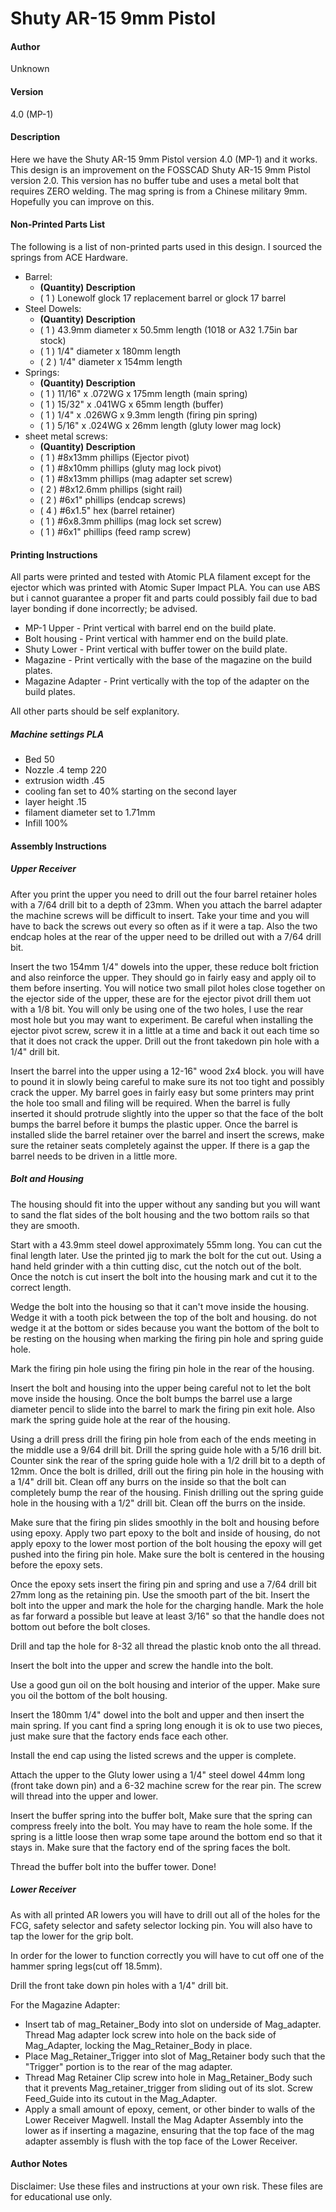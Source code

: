 # Shuty AR-15 9mm Pistol

#### Author
Unknown

#### Version
4.0 (MP-1)
  
#### Description

Here we have the Shuty AR-15 9mm Pistol version 4.0 (MP-1) and it works. This design is an improvement on the FOSSCAD Shuty AR-15 9mm Pistol version 2.0. This version has no buffer tube and uses a metal bolt that requires ZERO welding. The mag spring is from a Chinese military 9mm. Hopefully you can improve on this.

#### Non-Printed Parts List
The following is a list of non-printed parts used in this design. I sourced the springs from ACE Hardware.

* Barrel:
    * **(Quantity) Description**
    * ( 1 ) Lonewolf glock 17 replacement barrel or glock 17 barrel
* Steel Dowels:
    * **(Quantity) Description**
    * ( 1 ) 43.9mm diameter x 50.5mm length (1018 or A32 1.75in bar  stock)
    * ( 1 ) 1/4" diameter x 180mm length
    * ( 2 ) 1/4" diameter x 154mm length
* Springs:
    * **(Quantity) Description**
    * ( 1 ) 11/16" x .072WG x 175mm length (main spring)
    * ( 1 ) 15/32" x .041WG x 65mm length (buffer)
    * ( 1 ) 1/4" x .026WG x  9.3mm length (firing pin spring)         
    * ( 1 ) 5/16" x .024WG x 26mm length (gluty lower mag lock)
* sheet metal screws:
    * **(Quantity) Description**
    * ( 1 ) #8x13mm phillips (Ejector pivot)
    * ( 1 ) #8x10mm phillips (gluty mag lock pivot)
    * ( 1 ) #8x13mm phillips (mag adapter set screw)
    * ( 2 ) #8x12.6mm phillips (sight rail)
    * ( 2 ) #6x1" phillips (endcap screws)
    * ( 4 ) #6x1.5" hex (barrel retainer)
    * ( 1 ) #6x8.3mm phillips (mag lock set screw)
    * ( 1 ) #6x1" phillips (feed ramp screw)

#### Printing Instructions

All parts were printed and tested with Atomic PLA filament except for the ejector which was printed with Atomic Super Impact PLA. You can use ABS but i cannot guarantee a proper fit and parts could possibly fail due to bad layer bonding if done incorrectly; be advised. 

* MP-1 Upper - Print vertical with barrel end on the build plate.
* Bolt housing - Print vertical with hammer end on the build plate.
* Shuty Lower - Print vertical with buffer tower on the build plate.
* Magazine - Print vertically with the base of the magazine on the build plates.
* Magazine Adapter - Print vertically with the top of the adapter on the build plates.

All other parts should be self explanitory. 

##### Machine settings PLA
* Bed 50
* Nozzle .4 temp 220
* extrusion width .45
* cooling fan set to 40% starting on the second layer
* layer height .15
* filament diameter set to 1.71mm
* Infill 100%

#### Assembly Instructions

##### Upper Receiver

After you print the upper you need to drill out the four barrel retainer holes with a 7/64 drill bit to a depth of 23mm. When you attach the barrel adapter the machine screws will be difficult to insert. Take your time and you will have to back the screws out every so often as if it were a tap. Also the two endcap holes at the rear of the upper need to be drilled out with a 7/64 drill bit. 

Insert the two 154mm 1/4" dowels into the upper, these reduce bolt friction and also reinforce the upper. They should go in fairly easy and apply oil to them before inserting. You will notice two small pilot holes close together on the ejector side of the upper, these are for the ejector pivot drill them uot with a 1/8 bit. You will only be using one of the two holes, I use the rear most hole but you may want to experiment. Be careful when installing the ejector pivot screw, screw it in a little at a time and back it out each time so that it does not crack the upper. Drill out the front takedown pin hole with a 1/4" drill bit.

Insert the barrel into the upper using a 12-16" wood 2x4 block. you will have to pound it in slowly being careful to make sure its not too tight and possibly crack the upper. My barrel goes in fairly easy but some printers may print the hole too small and filing will be required. When the barrel is fully inserted it should protrude slightly into the upper so that the face of the bolt bumps the barrel before it bumps the plastic upper. Once the barrel is installed slide the barrel retainer over the barrel and insert the screws, make sure the retainer seats completely against the upper. If there is a gap the barrel needs to be driven in a little more.

##### Bolt and Housing

The housing should fit into the upper without any sanding but you will want to sand the flat sides of the bolt housing and the two bottom rails so that they are smooth.

Start with a 43.9mm steel dowel approximately 55mm long. You can cut the final length later. Use the printed jig to mark the bolt for the cut out. Using a hand held grinder with a thin cutting disc, cut the notch out of the bolt. Once the notch is cut insert the bolt into the housing mark and cut it to the correct length. 

Wedge the bolt into the housing so that it can't move inside the housing. Wedge it with a tooth pick between the top of the bolt and housing. do not wedge it at the bottom or sides because you want the bottom of the bolt to be resting on the housing when marking the firing pin hole and spring guide hole. 

Mark the firing pin hole using the firing pin hole in the rear of the housing. 

Insert the bolt and housing into the upper being careful not to let the bolt move inside the housing. Once the bolt bumps the barrel use a large diameter pencil to slide into the barrel to mark the firing pin exit hole. Also mark the spring guide hole at the rear of the housing. 

Using a drill press drill the firing pin hole from each of the ends meeting in the middle use a 9/64 drill bit. Drill the spring guide hole with a 5/16 drill bit. Counter sink the rear of the spring guide hole with a 1/2 drill bit to a depth of 12mm. Once the bolt is drilled, drill out the firing pin hole in the housing with a 1/4" drill bit. Clean off any burrs on the inside so that the bolt can completely bump the rear of the housing. Finish drilling out the spring guide hole in the housing with a 1/2" drill bit. Clean off the burrs on the inside. 

Make sure that the firing pin slides smoothly in the bolt and housing before using epoxy. Apply two part epoxy to the bolt and inside of housing, do not apply epoxy to the lower most portion of the bolt housing the epoxy will get pushed into the firing pin hole. Make sure the bolt is centered in the housing before the epoxy sets. 

Once the epoxy sets insert the firing pin and spring and use a 7/64 drill bit 27mm long as the retaining pin. Use the smooth part of the bit. Insert the bolt into the upper and mark the hole for the charging handle. Mark the hole as far forward a possible but leave at least 3/16" so that the handle does not bottom out before the bolt closes. 

Drill and tap the hole for 8-32 all thread the plastic knob onto the all thread. 

Insert the bolt into the upper and screw the handle into the bolt. 

Use a good gun oil on the bolt housing and interior of the upper. Make sure you oil the bottom of the bolt housing. 

Insert the 180mm 1/4" dowel into the bolt and upper and then insert the main spring. If you cant find a spring long enough it is ok to use two pieces, just make sure that the factory ends face each other. 

Install the end cap using the listed screws and the upper is complete. 

Attach the upper to the Gluty lower using a 1/4" steel dowel 44mm long (front take down pin) and a 6-32 machine screw for the rear pin. The screw will thread into the upper and lower. 

Insert the buffer spring into the buffer bolt, Make sure that the spring can compress freely into the bolt. You may have to ream the hole some. If the spring is a little loose then wrap some tape around the bottom end so that it stays in. Make sure that the factory end of the spring faces the bolt. 

Thread the buffer bolt into the buffer tower. Done!

##### Lower Receiver

As with all printed AR lowers you will have to drill out all of the holes for the FCG, safety selector and safety selector locking pin. You will also have to tap the lower for the grip bolt. 

In order for the lower to function correctly you will have to cut off one of the hammer spring legs(cut off 18.5mm). 

Drill the front take down pin holes with a 1/4" drill bit.

For the Magazine Adapter: 
* Insert tab of mag_Retainer_Body into slot on underside of Mag_adapter. Thread Mag adapter lock screw into hole on the back side of Mag_Adapter, locking the Mag_Retainer_Body in place. 
* Place Mag_Retainer_Trigger into slot of Mag_Retainer body such that the "Trigger" portion is to the rear of the mag adapter.  
* Thread Mag Retainer Clip screw into hole in Mag_Retainer_Body such that it prevents Mag_retainer_trigger from sliding out of its slot. Screw Feed_Guide into its cutout in the Mag_Adapter.
* Apply a small amount of epoxy, cement, or other binder to walls of the Lower Receiver Magwell. Install the Mag Adapter Assembly into the lower as if inserting a magazine, ensuring that the top face of the mag adapter assembly is flush with the top face of the Lower Receiver.

#### Author Notes

Disclaimer: Use these files and instructions at your own risk. These files are for educational use only.

